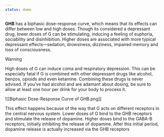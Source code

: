 ```yaml
---
status: demo
---
```

**GHB** has a biphasic dose-response curve, which means that its effects can differ between low and high doses. Though its considered a depressant drug, lower doses of G can be stimulating, inducing a feeling of euphoria, sociability and disinhibition. Higher doses are associated with more typical depressant effects—sedation, drowsiness, dizziness, impaired memory and loss of consciousness.

> [!warning]
> High doses of G can induce coma and respiratory depression. This can be especially fatal if G is combined with other depressant drugs like alcohol, benzos, opioids and even ketamine. Combining these drugs is never advised. If you’ve had alcohol and are adamant about dosing, be sure to allow at least one hour per drink for your body to process it.

![[Biphasic Dose-Response Curve of GHB.png]]

This effect happens because of the way that G acts on different receptors in the central nervous system. Lower doses of G bind to the GHB receptors and stimulate the release of dopamine. Higher doses bind to the GABA-B receptors, initially inhibiting the release of dopamine. After this initial period, dopamine release is actually increased via the GHB receptors
